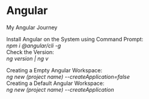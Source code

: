 # Angular
 My Angular Journey  

Install Angular on the System using Command Prompt:  
*npm i @angular/cli -g*  
Check the Version:  
*ng version | ng v*  

Creating a Empty Angular Workspace:    
*ng new (project name) --createApplication=false*  
Creating a Default Angular Workspace:  
*ng new (project name) --createApplication*  